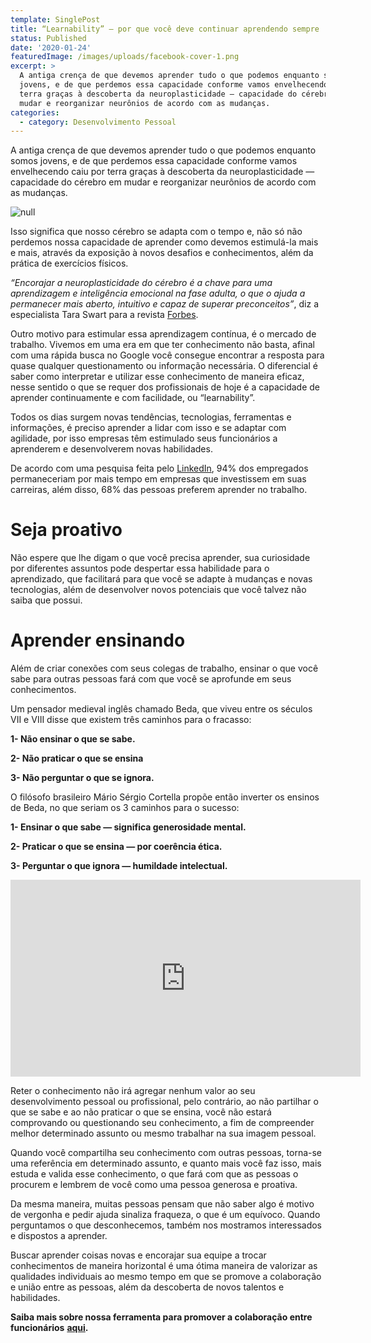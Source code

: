```yaml
---
template: SinglePost
title: “Learnability” — por que você deve continuar aprendendo sempre
status: Published
date: '2020-01-24'
featuredImage: /images/uploads/facebook-cover-1.png
excerpt: >
  A antiga crença de que devemos aprender tudo o que podemos enquanto somos
  jovens, e de que perdemos essa capacidade conforme vamos envelhecendo caiu por
  terra graças à descoberta da neuroplasticidade — capacidade do cérebro em
  mudar e reorganizar neurônios de acordo com as mudanças.
categories:
  - category: Desenvolvimento Pessoal
---
```

A antiga crença de que devemos aprender tudo o que podemos enquanto somos jovens, e de que perdemos essa capacidade conforme vamos envelhecendo caiu por terra graças à descoberta da neuroplasticidade — capacidade do cérebro em mudar e reorganizar neurônios de acordo com as mudanças.

![null](/images/uploads/92925.jpg)

Isso significa que nosso cérebro se adapta com o tempo e, não só não perdemos nossa capacidade de aprender como devemos estimulá-la mais e mais, através da exposição à novos desafios e conhecimentos, além da prática de exercícios físicos.

_“Encorajar a neuroplasticidade do cérebro é a chave para uma aprendizagem e inteligência emocional na fase adulta, o que o ajuda a permanecer mais aberto, intuitivo e capaz de superar preconceitos”_, diz a especialista Tara Swart para a revista [Forbes](https://www.forbes.com/sites/taraswart/2018/03/27/the-4-underlying-principles-to-changing-your-brain/#1bfb39715a71).

Outro motivo para estimular essa aprendizagem contínua, é o mercado de trabalho. Vivemos em uma era em que ter conhecimento não basta, afinal com uma rápida busca no Google você consegue encontrar a resposta para quase qualquer questionamento ou informação necessária. O diferencial é saber como interpretar e utilizar esse conhecimento de maneira eficaz, nesse sentido o que se requer dos profissionais de hoje é a capacidade de aprender continuamente e com facilidade, ou “learnability”.

Todos os dias surgem novas tendências, tecnologias, ferramentas e informações, é preciso aprender a lidar com isso e se adaptar com agilidade, por isso empresas têm estimulado seus funcionários a aprenderem e desenvolverem novas habilidades.

De acordo com uma pesquisa feita pelo [LinkedIn](https://learning.linkedin.com/content/dam/me/learning/en-us/pdfs/linkedin-learning-workplace-learning-report-2018.pdf), 94% dos empregados permaneceriam por mais tempo em empresas que investissem em suas carreiras, além disso, 68% das pessoas preferem aprender no trabalho.

# Seja proativo

Não espere que lhe digam o que você precisa aprender, sua curiosidade por diferentes assuntos pode despertar essa habilidade para o aprendizado, que facilitará para que você se adapte à mudanças e novas tecnologias, além de desenvolver novos potenciais que você talvez não saiba que possui.

# Aprender ensinando

Além de criar conexões com seus colegas de trabalho, ensinar o que você sabe para outras pessoas fará com que você se aprofunde em seus conhecimentos.

Um pensador medieval inglês chamado Beda, que viveu entre os séculos VII e VIII disse que existem três caminhos para o fracasso:

**1- Não ensinar o que se sabe.**

**2- Não praticar o que se ensina**

**3- Não perguntar o que se ignora.**

O filósofo brasileiro Mário Sérgio Cortella propõe então inverter os ensinos de Beda, no que seriam os 3 caminhos para o sucesso:

**1- Ensinar o que sabe — significa generosidade mental.**

**2- Praticar o que se ensina — por coerência ética.**

**3- Perguntar o que ignora — humildade intelectual.**

<iframe width="560" height="315" src="https://www.youtube.com/embed/nGydKkg-zJ8" frameborder="0" allow="accelerometer; autoplay; encrypted-media; gyroscope; picture-in-picture" allowfullscreen></iframe>

Reter o conhecimento não irá agregar nenhum valor ao seu desenvolvimento pessoal ou profissional, pelo contrário, ao não partilhar o que se sabe e ao não praticar o que se ensina, você não estará comprovando ou questionando seu conhecimento, a fim de compreender melhor determinado assunto ou mesmo trabalhar na sua imagem pessoal.

Quando você compartilha seu conhecimento com outras pessoas, torna-se uma referência em determinado assunto, e quanto mais você faz isso, mais estuda e valida esse conhecimento, o que fará com que as pessoas o procurem e lembrem de você como uma pessoa generosa e proativa.

Da mesma maneira, muitas pessoas pensam que não saber algo é motivo de vergonha e pedir ajuda sinaliza fraqueza, o que é um equívoco. Quando perguntamos o que desconhecemos, também nos mostramos interessados e dispostos a aprender.

Buscar aprender coisas novas e encorajar sua equipe a trocar conhecimentos de maneira horizontal é uma ótima maneira de valorizar as qualidades individuais ao mesmo tempo em que se promove a colaboração e união entre as pessoas, além da descoberta de novos talentos e habilidades.

**Saiba mais sobre nossa ferramenta para promover a colaboração entre funcionários** [**aqui**](https://beliive.com/for_companies?utm_source=medium&utm_medium=social)**.**

